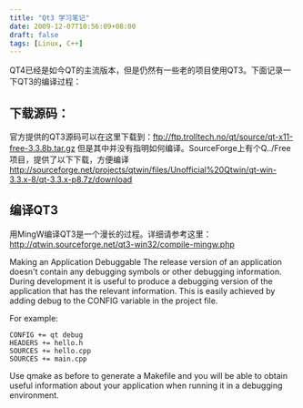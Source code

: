 ```yaml
---
title: "Qt3 学习笔记"
date: 2009-12-07T10:56:09+08:00
draft: false
tags: [Linux, C++]
---
```


QT4已经是如今QT的主流版本，但是仍然有一些老的项目使用QT3。下面记录一下QT3的编译过程：
## 下载源码：
官方提供的QT3源码可以在这里下载到：ftp://ftp.trolltech.no/qt/source/qt-x11-free-3.3.8b.tar.gz
但是其中并没有指明如何编译。SourceForge上有个Q../Free项目，提供了以下下载，方便编译
http://sourceforge.net/projects/qtwin/files/Unofficial%20Qtwin/qt-win-3.3.x-8/qt-3.3.x-p8.7z/download
## 编译QT3
用MingW编译QT3是一个漫长的过程。详细请参考这里：
http://qtwin.sourceforge.net/qt3-win32/compile-mingw.php

Making an Application Debuggable
The release version of an application doesn't contain any debugging symbols or other debugging information. During development it is useful to produce a debugging version of the application that has the relevant information. This is easily achieved by adding debug to the CONFIG variable in the project file.

For example:
```
CONFIG += qt debug 
HEADERS += hello.h 
SOURCES += hello.cpp 
SOURCES += main.cpp
```

Use qmake as before to generate a Makefile and you will be able to obtain useful information about your application when running it in a debugging environment.